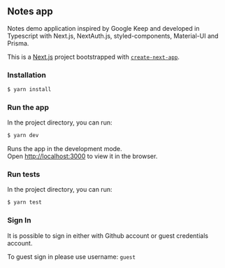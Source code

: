 ## Notes app
Notes demo application inspired by Google Keep and developed in Typescript with Next.js, NextAuth.js, styled-components, Material-UI and Prisma.

This is a [Next.js](https://nextjs.org/) project bootstrapped with [`create-next-app`](https://github.com/vercel/next.js/tree/canary/packages/create-next-app).


### Installation
```bash
$ yarn install
```

### Run the app
In the project directory, you can run:
```bash
$ yarn dev
```

Runs the app in the development mode.\
Open [http://localhost:3000](http://localhost:3000) to view it in the browser.

### Run tests
In the project directory, you can run:

```bash
$ yarn test
```

### Sign In
It is possible to sign in either with Github account or guest credentials account.

To guest sign in please use username: `guest` 
